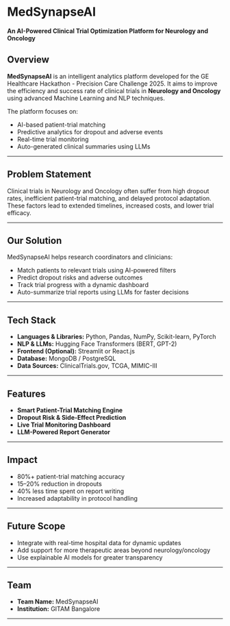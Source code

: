 #  MedSynapseAI  
**An AI-Powered Clinical Trial Optimization Platform for Neurology and Oncology**


## Overview

**MedSynapseAI** is an intelligent analytics platform developed for the GE Healthcare Hackathon - Precision Care Challenge 2025. It aims to improve the efficiency and success rate of clinical trials in **Neurology and Oncology** using advanced Machine Learning and NLP techniques.

The platform focuses on:
- AI-based patient-trial matching
- Predictive analytics for dropout and adverse events
- Real-time trial monitoring
- Auto-generated clinical summaries using LLMs

---

## Problem Statement

Clinical trials in Neurology and Oncology often suffer from high dropout rates, inefficient patient-trial matching, and delayed protocol adaptation. These factors lead to extended timelines, increased costs, and lower trial efficacy.

---

## Our Solution

MedSynapseAI helps research coordinators and clinicians:
- Match patients to relevant trials using AI-powered filters
- Predict dropout risks and adverse outcomes
- Track trial progress with a dynamic dashboard
- Auto-summarize trial reports using LLMs for faster decisions

---

## Tech Stack

- **Languages & Libraries:** Python, Pandas, NumPy, Scikit-learn, PyTorch  
- **NLP & LLMs:** Hugging Face Transformers (BERT, GPT-2)  
- **Frontend (Optional):** Streamlit or React.js  
- **Database:** MongoDB / PostgreSQL  
- **Data Sources:** ClinicalTrials.gov, TCGA, MIMIC-III  

---

## Features

-  **Smart Patient-Trial Matching Engine**  
-  **Dropout Risk & Side-Effect Prediction**  
-  **Live Trial Monitoring Dashboard**  
-  **LLM-Powered Report Generator**  

---

## Impact

- 80%+ patient-trial matching accuracy  
- 15–20% reduction in dropouts  
- 40% less time spent on report writing  
- Increased adaptability in protocol handling

---

## Future Scope

- Integrate with real-time hospital data for dynamic updates  
- Add support for more therapeutic areas beyond neurology/oncology  
- Use explainable AI models for greater transparency  

---

## Team

- **Team Name:** MedSynapseAI   
- **Institution:** GITAM Bangalore
---
